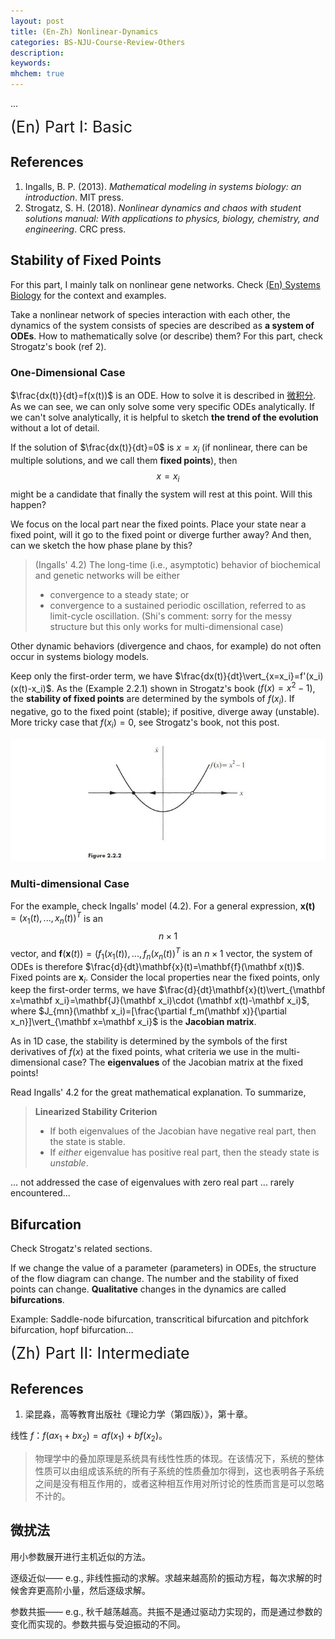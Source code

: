 ```yaml
---
layout: post
title: (En-Zh) Nonlinear-Dynamics
categories: BS-NJU-Course-Review-Others
description: 
keywords: 
mhchem: true
---
```


...

<span style="font-size: 25px;">(En) Part I: Basic</span>

## References

1. Ingalls, B. P. (2013). *Mathematical modeling in systems biology: an introduction*. MIT press.
1. Strogatz, S. H. (2018). *Nonlinear dynamics and chaos with student solutions manual: With applications to physics, biology, chemistry, and engineering*. CRC press.

## Stability of Fixed Points

For this part, I mainly talk on nonlinear gene networks. Check [(En) Systems Biology](https://shi200005.github.io/2023/09/08/Systems-Biology/) for the context and examples.

Take a nonlinear network of species interaction with each other, the dynamics of the system consists of species are described as **a system of ODEs**. How to mathematically solve (or describe) them? For this part, check Strogatz's book (ref 2).

### One-Dimensional Case

$\frac{dx(t)}{dt}=f(x(t))$ is an ODE. How to solve it is described in [微积分](https://shi200005.github.io/2021/09/30/Calculus/#%E5%B8%B8%E5%BE%AE%E5%88%86%E6%96%B9%E7%A8%8B). As we can see, we can only solve some very specific ODEs analytically. If we can't solve analytically, it is helpful to sketch **the trend of the evolution** without a lot of detail.

If the solution of $\frac{dx(t)}{dt}=0$ is $x=x_i$ (if nonlinear, there can be multiple solutions, and we call them **fixed points**), then $$x=x_i$$ might be a candidate that finally the system will rest at this point. Will this happen?

We focus on the local part near the fixed points. Place your state near a fixed point, will it go to the fixed point or diverge further away? And then, can we sketch the how phase plane by this?

> (Ingalls' 4.2) The long-time (i.e., asymptotic) behavior of biochemical and genetic networks will be either
>
> - convergence to a steady state; or
> - convergence to a sustained periodic oscillation, referred to as limit-cycle oscillation. (Shi's comment: sorry for the messy structure but this only works for multi-dimensional case)

Other dynamic behaviors (divergence and chaos, for example) do not often occur in systems biology models.

Keep only the first-order term, we have $\frac{dx(t)}{dt}\vert_{x=x_i}=f'(x_i)(x(t)-x_i)$. As the (Example 2.2.1) shown in Strogatz's book ($f(x)=x^2-1$), the **stability of fixed points** are determined by the symbols of $f(x_i)$. If negative, go to the fixed point (stable); if positive, diverge away (unstable). More tricky case that $f(x_i)=0$, see Strogatz's book, not this post.

![Sys_Bio_Nonlinear_1D](\images\blog\Sys_Bio_Nonlinear_1D.JPG)

### Multi-dimensional Case

For the example, check Ingalls' model (4.2). For a general expression, $\mathbf{x(t)}=(x_1(t),...,x_n(t))^{T}$ is an $$n\times 1$$ vector, and $\mathbf{f}(\mathbf x(t))=(f_1(x_1(t)),...,f_n(x_n(t))^T$ is an $n\times 1$ vector, the system of ODEs is therefore $\frac{d}{dt}\mathbf{x}(t)=\mathbf{f}(\mathbf x(t))$. Fixed points are $\mathbf x_i$. Consider the local properties near the fixed points, only keep the first-order terms, we have $\frac{d}{dt}\mathbf{x}(t)\vert_{\mathbf x=\mathbf x_i}=\mathbf{J}(\mathbf x_i)\cdot (\mathbf x(t)-\mathbf x_i)$, where $J_{mn}(\mathbf x_i)=[\frac{\partial f_m(\mathbf x)}{\partial x_n}]\vert_{\mathbf x=\mathbf x_i}$ is the **Jacobian matrix**.

As in 1D case, the stability is determined by the symbols of the first derivatives of $f(x)$ at the fixed points, what criteria we use in the multi-dimensional case? The **eigenvalues** of the Jacobian matrix at the fixed points!

Read Ingalls' 4.2 for the great mathematical explanation. To summarize,

> **Linearized Stability Criterion**
>
> - If both eigenvalues of the Jacobian have negative real part, then the state is stable.
> - If *either* eigenvalue has positive real part, then the steady state is *unstable*.
>

... not addressed the case of eigenvalues with zero real part ... rarely encountered...

## Bifurcation

Check Strogatz's related sections.

If we change the value of a parameter (parameters) in ODEs, the structure of the flow diagram can change. The number and the stability of fixed points can change. **Qualitative** changes in the dynamics are called **bifurcations**.

Example: Saddle-node bifurcation, transcritical bifurcation and pitchfork bifurcation, hopf bifurcation...



<span style="font-size: 25px;">(Zh) Part II: Intermediate</span>

## References

1. 梁昆淼，高等教育出版社《理论力学（第四版）》，第十章。

线性 $f$：$f(ax_1+bx_2)=af(x_1)+bf(x_2)$。

> 物理学中的叠加原理是系统具有线性性质的体现。在该情况下，系统的整体性质可以由组成该系统的所有子系统的性质叠加尔得到，这也表明各子系统之间是没有相互作用的，或者这种相互作用对所讨论的性质而言是可以忽略不计的。

## 微扰法

用小参数展开进行主机近似的方法。

逐级近似—— e.g., 非线性振动的求解。求越来越高阶的振动方程，每次求解的时候舍弃更高阶小量，然后逐级求解。

参数共振—— e.g., 秋千越荡越高。共振不是通过驱动力实现的，而是通过参数的变化而实现的。参数共振与受迫振动的不同。

